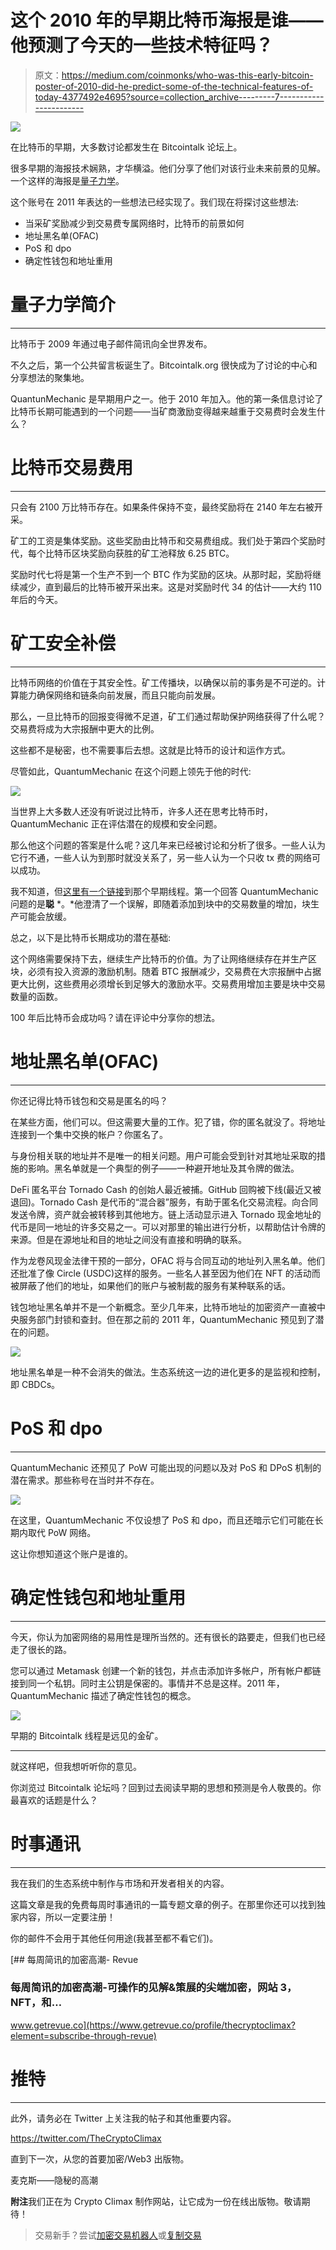 # 这个 2010 年的早期比特币海报是谁——他预测了今天的一些技术特征吗？

> 原文：<https://medium.com/coinmonks/who-was-this-early-bitcoin-poster-of-2010-did-he-predict-some-of-the-technical-features-of-today-4377492e4695?source=collection_archive---------7----------------------->

![](img/e9412090bfb65e520561e1f5a200a946.png)

在比特币的早期，大多数讨论都发生在 Bitcointalk 论坛上。

很多早期的海报技术娴熟，才华横溢。他们分享了他们对该行业未来前景的见解。一个这样的海报是[量子力学](https://bitcointalk.org/index.php?action=profile;u=241;sa=showPosts;start=0)。

这个账号在 2011 年表达的一些想法已经实现了。我们现在将探讨这些想法:

*   当采矿奖励减少到交易费专属网络时，比特币的前景如何
*   地址黑名单(OFAC)
*   PoS 和 dpo
*   确定性钱包和地址重用

# 量子力学简介

___________________________

比特币于 2009 年通过电子邮件简讯向全世界发布。

不久之后，第一个公共留言板诞生了。Bitcointalk.org 很快成为了讨论的中心和分享想法的聚集地。

QuantunMechanic 是早期用户之一。他于 2010 年加入。他的第一条信息讨论了比特币长期可能遇到的一个问题——当矿商激励变得越来越重于交易费时会发生什么？

# 比特币交易费用

___________________________

只会有 2100 万比特币存在。如果条件保持不变，最终奖励将在 2140 年左右被开采。

矿工的工资是集体奖励。这些奖励由比特币和交易费组成。我们处于第四个奖励时代，每个比特币区块奖励向获胜的矿工池释放 6.25 BTC。

奖励时代七将是第一个生产不到一个 BTC 作为奖励的区块。从那时起，奖励将继续减少，直到最后的比特币被开采出来。这是对奖励时代 34 的估计——大约 110 年后的今天。

# 矿工安全补偿

___________________________

比特币网络的价值在于其安全性。矿工传播块，以确保以前的事务是不可逆的。计算能力确保网络和链条向前发展，而且只能向前发展。

那么，一旦比特币的回报变得微不足道，矿工们通过帮助保护网络获得了什么呢？交易费将成为大宗报酬中更大的比例。

这些都不是秘密，也不需要事后去想。这就是比特币的设计和运作方式。

尽管如此，QuantumMechanic 在这个问题上领先于他的时代:

![](img/c6f4196a1db9d477282492a605a1e49a.png)

当世界上大多数人还没有听说过比特币，许多人还在思考比特币时，QuantumMechanic 正在评估潜在的规模和安全问题。

那么他这个问题的答案是什么呢？这几年来已经被讨论和分析了很多。一些人认为它行不通，一些人认为到那时就没关系了，另一些人认为一个只收 tx 费的网络可以成功。

我不知道，但[这里有一个链接](https://bitcointalk.org/index.php?topic=165.msg1383#msg1383)到那个早期线程。第一个回答 QuantumMechanic 问题的是**聪** *。*他澄清了一个误解，即随着添加到块中的交易数量的增加，块生产可能会放缓。

总之，以下是比特币长期成功的潜在基础:

这个网络需要保持下去，继续生产比特币的价值。为了让网络继续存在并生产区块，必须有投入资源的激励机制。随着 BTC 报酬减少，交易费在大宗报酬中占据更大比例，这些费用必须增长到足够大的激励水平。交易费用增加主要是块中交易数量的函数。

100 年后比特币会成功吗？请在评论中分享你的想法。

# 地址黑名单(OFAC)

___________________________

你还记得比特币钱包和交易是匿名的吗？

在某些方面，他们可以。但这需要大量的工作。犯了错，你的匿名就没了。将地址连接到一个集中交换的帐户？你匿名了。

与身份相关联的地址并不是唯一的相关问题。用户可能会受到针对其地址采取的措施的影响。黑名单就是一个典型的例子——一种避开地址及其令牌的做法。

DeFi 匿名平台 Tornado Cash 的创始人最近被捕。GitHub 回购被下线(最近又被退回)。Tornado Cash 是代币的“混合器”服务，有助于匿名化交易流程。向合同发送令牌，资产就会被转移到其他地方。链上活动显示进入 Tornado 现金地址的代币是同一地址的许多交易之一。可以对那里的输出进行分析，以帮助估计令牌的来源。但是在源地址和目的地址之间没有直接和明确的联系。

作为龙卷风现金法律干预的一部分，OFAC 将与合同互动的地址列入黑名单。他们还批准了像 Circle (USDC)这样的服务。一些名人甚至因为他们在 NFT 的活动而被屏蔽了他们的地址，如果他们的账户与被制裁的服务有某种联系的话。

钱包地址黑名单并不是一个新概念。至少几年来，比特币地址的加密资产一直被中央服务部门封锁和查封。但在那之前的 2011 年，QuantumMechanic 预见到了潜在的问题。

![](img/783455fc4876f5c58eec6c2f9beac0f3.png)

地址黑名单是一种不会消失的做法。生态系统这一边的进化更多的是监视和控制，即 CBDCs。

# PoS 和 dpo

___________________________

QuantumMechanic 还预见了 PoW 可能出现的问题以及对 PoS 和 DPoS 机制的潜在需求。那些称号在当时并不存在。

![](img/e2894073cd252eb3543fc199183d54a0.png)

在这里，QuantumMechanic 不仅设想了 PoS 和 dpo，而且还暗示它们可能在长期内取代 PoW 网络。

这让你想知道这个账户是谁的。

# 确定性钱包和地址重用

___________________________

今天，你认为加密网络的易用性是理所当然的。还有很长的路要走，但我们也已经走了很长的路。

您可以通过 Metamask 创建一个新的钱包，并点击添加许多帐户，所有帐户都链接到同一个私钥。同时主公钥是保密的。事情并不总是这样。2011 年，QuantumMechanic 描述了确定性钱包的概念。

![](img/6b71a0504f27dbca42fa4574a8217ec0.png)

早期的 Bitcointalk 线程是远见的金矿。

___________________________

就这样吧，但我想听听你的意见。

你浏览过 Bitcointalk 论坛吗？回到过去阅读早期的思想和预测是令人敬畏的。你最喜欢的话题是什么？

# 时事通讯

___________________________

我在我们的生态系统中制作与市场和开发者相关的内容。

这篇文章是我的免费每周时事通讯的一篇专题文章的例子。在那里你还可以找到独家内容，所以一定要注册！

你的邮件不会用于其他任何用途(我甚至都不看它们)。

[](https://www.getrevue.co/profile/thecryptoclimax?element=subscribe-through-revue) [## 每周简讯的加密高潮- Revue

### 每周简讯的加密高潮-可操作的见解&策展的尖端加密，网站 3，NFT，和…

www.getrevue.co](https://www.getrevue.co/profile/thecryptoclimax?element=subscribe-through-revue) 

# 推特

__________________________________

此外，请务必在 Twitter 上关注我的帖子和其他重要内容。

https://twitter.com/TheCryptoClimax

直到下一次，从您的首要加密/Web3 出版物。

麦克斯——隐秘的高潮

**附注**我们正在为 Crypto Climax 制作网站，让它成为一份在线出版物。敬请期待！

> 交易新手？尝试[加密交易机器人](/coinmonks/crypto-trading-bot-c2ffce8acb2a)或[复制交易](/coinmonks/top-10-crypto-copy-trading-platforms-for-beginners-d0c37c7d698c)